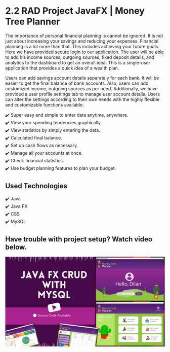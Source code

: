 # 2.2 RAD Project JavaFX | Money Tree Planner

The importance of personal financial planning is cannot be ignored. It is not just about increasing your savings and reducing your expenses. Financial planning is a lot more than that. This includes achieving your future goals. Here we have provided secure login to our application. The user will be able to add his income sources, outgoing sources, fixed deposit details, and analytics to the dashboard to get an overall idea. This is a single-user application that provides a quick idea of a wealth plan.

Users can add savings account details separately for each bank. It will be easier to get the final balance of bank accounts. Also, users can add customized income, outgoing sources as per need. Additionally, we have provided a user profile settings tab to manage user account details.
Users can alter the settings according to their own needs with the highly flexible and customizable functions available.

✔️ Super easy and simple to enter data anytime, anywhere.<br>
✔️ View your spending tendencies graphically.<br>
✔️ View statistics by simply entering the data.<br>
✔️ Calculated final balance.<br>
✔️ Set up cash flows as necessary.<br>
✔️ Manage all your accounts at once.<br>
✔️ Check financial statistics.<br>
✔️ Use budget planning features to plan your budget.<br>

## Used Technologies
✔️ Java<br>
✔️ Java FX<br>
✔️ CSS<br>
✔️ MySQL<br>

## Have trouble with project setup? Watch video below.

[![IMAGE ALT TEXT HERE](img.png)](https://www.youtube.com/watch?v=w7sAIQ1qEw0)
